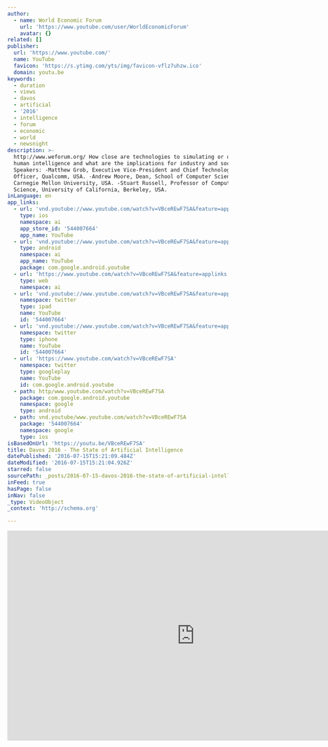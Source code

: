 ```yaml
---
author:
  - name: World Economic Forum
    url: 'https://www.youtube.com/user/WorldEconomicForum'
    avatar: {}
related: []
publisher:
  url: 'https://www.youtube.com/'
  name: YouTube
  favicon: 'https://s.ytimg.com/yts/img/favicon-vflz7uhzw.ico'
  domain: youtu.be
keywords:
  - duration
  - views
  - davos
  - artificial
  - '2016'
  - intelligence
  - forum
  - economic
  - world
  - newsnight
description: >-
  http://www.weforum.org/ How close are technologies to simulating or overtaking
  human intelligence and what are the implications for industry and society?
  Speakers: -Matthew Grob, Executive Vice-President and Chief Technology
  Officer, Qualcomm, USA. -Andrew Moore, Dean, School of Computer Science,
  Carnegie Mellon University, USA. -Stuart Russell, Professor of Computer
  Science, University of California, Berkeley, USA.
inLanguage: en
app_links:
  - url: 'vnd.youtube://www.youtube.com/watch?v=VBceREwF7SA&feature=applinks'
    type: ios
    namespace: ai
    app_store_id: '544007664'
    app_name: YouTube
  - url: 'vnd.youtube://www.youtube.com/watch?v=VBceREwF7SA&feature=applinks'
    type: android
    namespace: ai
    app_name: YouTube
    package: com.google.android.youtube
  - url: 'https://www.youtube.com/watch?v=VBceREwF7SA&feature=applinks'
    type: web
    namespace: ai
  - url: 'vnd.youtube://www.youtube.com/watch?v=VBceREwF7SA&feature=applinks'
    namespace: twitter
    type: ipad
    name: YouTube
    id: '544007664'
  - url: 'vnd.youtube://www.youtube.com/watch?v=VBceREwF7SA&feature=applinks'
    namespace: twitter
    type: iphone
    name: YouTube
    id: '544007664'
  - url: 'https://www.youtube.com/watch?v=VBceREwF7SA'
    namespace: twitter
    type: googleplay
    name: YouTube
    id: com.google.android.youtube
  - path: http/www.youtube.com/watch?v=VBceREwF7SA
    package: com.google.android.youtube
    namespace: google
    type: android
  - path: vnd.youtube/www.youtube.com/watch?v=VBceREwF7SA
    package: '544007664'
    namespace: google
    type: ios
isBasedOnUrl: 'https://youtu.be/VBceREwF7SA'
title: Davos 2016 - The State of Artificial Intelligence
datePublished: '2016-07-15T15:21:09.484Z'
dateModified: '2016-07-15T15:21:04.926Z'
starred: false
sourcePath: _posts/2016-07-15-davos-2016-the-state-of-artificial-intelligence.md
inFeed: true
hasPage: false
inNav: false
_type: VideoObject
_context: 'http://schema.org'

---
```

<iframe src="https://cdn.embedly.com/widgets/media.html?src=https%3A%2F%2Fwww.youtube.com%2Fembed%2FVBceREwF7SA%3Ffeature%3Doembed&amp;url=http%3A%2F%2Fwww.youtube.com%2Fwatch%3Fv%3DVBceREwF7SA&amp;image=https%3A%2F%2Fi.ytimg.com%2Fvi%2FVBceREwF7SA%2Fhqdefault.jpg&amp;key=b7d04c9b404c499eba89ee7072e1c4f7&amp;type=text%2Fhtml&amp;schema=youtube" width="854" height="480" scrolling="no" frameborder="0" allowfullscreen="" style=""></iframe>